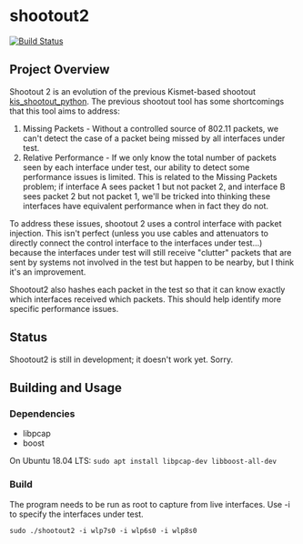# shootout2

[![Build Status](https://travis-ci.com/deltj/shootout2.svg?branch=master)](https://travis-ci.com/deltj/shootout2)

## Project Overview

Shootout 2 is an evolution of the previous Kismet-based shootout [kis_shootout_python](https://github.com/deltj/kis_shootout_python).  The previous shootout tool has some shortcomings that this tool aims to address:
1. Missing Packets - Without a controlled source of 802.11 packets, we can't detect the case of a packet being missed by all interfaces under test.
2. Relative Performance - If we only know the total number of packets seen by each interface under test, our ability to detect some performance issues is limited.  This is related to the Missing Packets problem; if interface A sees packet 1 but not packet 2, and interface B sees packet 2 but not packet 1, we'll be tricked into thinking these interfaces have equivalent performance when in fact they do not.

To address these issues, shootout 2 uses a control interface with packet injection.  This isn't perfect (unless you use cables and attenuators to directly connect the control interface to the interfaces under test...) because the interfaces under test will still receive "clutter" packets that are sent by systems not involved in the test but happen to be nearby, but I think it's an improvement.

Shootout2 also hashes each packet in the test so that it can know exactly which interfaces received which packets.  This should help identify more specific performance issues.

## Status

Shootout2 is still in development; it doesn't work yet.  Sorry.

## Building and Usage

### Dependencies

* libpcap
* boost

On Ubuntu 18.04 LTS:
`sudo apt install libpcap-dev libboost-all-dev`

### Build

The program needs to be run as root to capture from live interfaces.  Use -i to 
specify the interfaces under test.

`sudo ./shootout2 -i wlp7s0 -i wlp6s0 -i wlp8s0`

